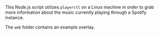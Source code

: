 This Node.js script utilizes `playerctl` on a Linux machine in order to grab more information about the music currently playing through a Spotify instance.

The `web` folder contains an example overlay.